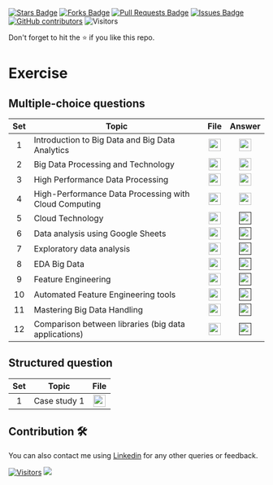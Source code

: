 <a href="https://github.com/drshahizan/HPDP/stargazers"><img src="https://img.shields.io/github/stars/drshahizan/HPDP" alt="Stars Badge"/></a>
<a href="https://github.com/drshahizan/HPDP/network/members"><img src="https://img.shields.io/github/forks/drshahizan/HPDP" alt="Forks Badge"/></a>
<a href="https://github.com/drshahizan/HPDP/pulls"><img src="https://img.shields.io/github/issues-pr/drshahizan/HPDP" alt="Pull Requests Badge"/></a>
<a href="https://github.com/drshahizan/HPDP/issues"><img src="https://img.shields.io/github/issues/drshahizan/HPDP" alt="Issues Badge"/></a>
<a href="https://github.com/drshahizan/HPDP/graphs/contributors"><img alt="GitHub contributors" src="https://img.shields.io/github/contributors/drshahizan/Python_Tutorial?color=2b9348"></a>
![Visitors](https://api.visitorbadge.io/api/visitors?path=https%3A%2F%2Fgithub.com%2Fdrshahizan%2FHPDP&labelColor=%23d9e3f0&countColor=%23697689&style=flat)

Don't forget to hit the :star: if you like this repo.

# Exercise

## Multiple-choice questions
| Set | Topic  | File | Answer |
| :-----: |  ------ | :-----: | :-----: | 
| 1 | Introduction to Big Data and Big Data Analytics  | <a href="./mcq/mcq1.md" ><img src="../images/question.svg" width="24px" height="24px" ></a> | <a href="./mcq/ans1.md" ><img src="../images/answer.png" width="24px" height="24px" ></a> |
| 2 | Big Data Processing and Technology  | <a href="./mcq/mcq2.md" ><img src="../images/question.svg" width="24px" height="24px" ></a> | <a href="./mcq/ans2.md" ><img src="../images/answer.png" width="24px" height="24px" ></a> |
| 3 | High Performance Data Processing  | <a href="./mcq/mcq3.md" ><img src="../images/question.svg" width="24px" height="24px" ></a> | <a href="./mcq/ans3.md" ><img src="../images/answer.png" width="24px" height="24px" ></a> |
| 4 | High-Performance Data Processing with Cloud Computing  | <a href="./mcq/mcq4.md" ><img src="../images/question.svg" width="24px" height="24px" ></a> | <a href="./mcq/ans4.md" ><img src="../images/answer.png" width="24px" height="24px" ></a> |
| 5 | Cloud Technology  | <a href="./mcq/mcq5.md" ><img src="../images/question.svg" width="24px" height="24px" ></a> | <a href="" ><img src="../images/answer.png" width="24px" height="24px" ></a> |
| 6 | Data analysis using Google Sheets	  | <a href="./mcq/mcq6.md" ><img src="../images/question.svg" width="24px" height="24px" ></a> | <a href="" ><img src="../images/answer.png" width="24px" height="24px" ></a> |
| 7 | Exploratory data analysis	  | <a href="./mcq/mcq7.md" ><img src="../images/question.svg" width="24px" height="24px" ></a> | <a href="" ><img src="../images/answer.png" width="24px" height="24px" ></a> |
| 8 | EDA Big Data	  | <a href="./mcq/mcq8.md" ><img src="../images/question.svg" width="24px" height="24px" ></a> | <a href="" ><img src="../images/answer.png" width="24px" height="24px" ></a> |
| 9 | Feature Engineering	  | <a href="./mcq/mcq9.md" ><img src="../images/question.svg" width="24px" height="24px" ></a> | <a href="" ><img src="../images/answer.png" width="24px" height="24px" ></a> |
| 10 | Automated Feature Engineering tools | <a href="./mcq/mcq10.md" ><img src="../images/question.svg" width="24px" height="24px" ></a> | <a href="" ><img src="../images/answer.png" width="24px" height="24px" ></a> |
| 11 | Mastering Big Data Handling | <a href="./mcq/mcq11.md" ><img src="../images/question.svg" width="24px" height="24px" ></a> | <a href="" ><img src="../images/answer.png" width="24px" height="24px" ></a> |
| 12 | Comparison between libraries (big data applications) | <a href="./mcq/mcq12.md" ><img src="../images/question.svg" width="24px" height="24px" ></a> | <a href="" ><img src="../images/answer.png" width="24px" height="24px" ></a> |

## Structured question
| Set | Topic   |File | 
| :-----: |  ------  | :-----: | 
| 1 | Case study 1  | <a href="./case" ><img src="../images/question.svg" width="24px" height="24px" ></a>  |

## Contribution 🛠️

You can also contact me using [Linkedin](https://www.linkedin.com/in/drshahizan/) for any other queries or feedback.

[![Visitors](https://api.visitorbadge.io/api/visitors?path=https%3A%2F%2Fgithub.com%2Fdrshahizan&labelColor=%23697689&countColor=%23555555&style=plastic)](https://visitorbadge.io/status?path=https%3A%2F%2Fgithub.com%2Fdrshahizan)
![](https://hit.yhype.me/github/profile?user_id=81284918)
